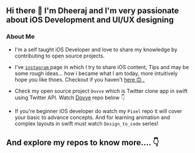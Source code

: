## Hi there 👋  I'm Dheeraj and I'm very passionate about iOS Development and UI/UX designing 

### About Me 

- I'm a self taught iOS Developer and love to share my knowledge by contributing to open source projects.

- I've <a href="https://www.instagram.com/dheeraj.iosdev"> `` instagram `` </a> page in which I try to share iOS content, Tips and may be some rough ideas... how i became what I am today, more intuitively hope you like thoes. Checkout if you haven't <a href="https://www.instagram.com/dheeraj.iosdev"> here 🙃 .</a>

- Check my open source project `` Dovve `` which is Twitter clone app in swift using Twitter API. Watch <a href="https://github.com/dheerajghub/dovve">Dovve</a> repo below 👇

- If you're beginner iOS developer do watch my `Pixel` repo it will cover your basic to advance concepts. And for learning animation and complex layouts in swift must watch `Design_to_code` series!

## And explore my repos to know more.... 👇

<!--
**dheerajghub/dheerajghub** is a ✨ _special_ ✨ repository because its `README.md` (this file) appears on your GitHub profile.


Here are some ideas to get you started:

- 🔭 I’m currently working on ...
- 🌱 I’m currently learning ...
- 👯 I’m looking to collaborate on ...
- 🤔 I’m looking for help with ...
- 💬 Ask me about ...
- 📫 How to reach me: ...
- 😄 Pronouns: ...
- ⚡ Fun fact: ...
-->
